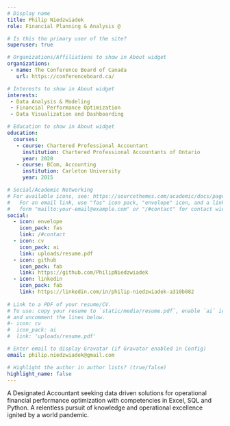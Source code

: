 ```yaml
---
# Display name
title: Philip Niedzwiadek
role: Financial Planning & Analysis @

# Is this the primary user of the site?
superuser: true

# Organizations/Affiliations to show in About widget
organizations:
 - name: The Conference Board of Canada
   url: https://conferenceboard.ca/

# Interests to show in About widget
interests:
 - Data Analysis & Modeling
 - Financial Performance Optimization
 - Data Visualization and Dashboarding

# Education to show in About widget
education:
  courses:
   - course: Chartered Professional Accountant
     institution: Chartered Professional Accountants of Ontario
     year: 2020
   - course: BCom, Accounting
     institution: Carleton University
     year: 2015

# Social/Academic Networking
# For available icons, see: https://sourcethemes.com/academic/docs/page-builder/#icons
#   For an email link, use "fas" icon pack, "envelope" icon, and a link in the
#   form "mailto:your-email@example.com" or "/#contact" for contact widget.
social:
  - icon: envelope
    icon_pack: fas
    link: /#contact
  - icon: cv
    icon_pack: ai
    link: uploads/resume.pdf
  - icon: github
    icon_pack: fab
    link: https://github.com/PhilipNiedzwiadek
  - icon: linkedin
    icon_pack: fab
    link: https://linkedin.com/in/philip-niedzwiadek-a310b082
    
# Link to a PDF of your resume/CV.
# To use: copy your resume to `static/media/resume.pdf`, enable `ai` icons in `params.toml`, 
# and uncomment the lines below.
#- icon: cv
#  icon_pack: ai
#  link: 'uploads/resume.pdf'

# Enter email to display Gravatar (if Gravatar enabled in Config)
email: philip.niedzwiadek@gmail.com

# Highlight the author in author lists? (true/false)
highlight_name: false
---
```


A Designated Accountant seeking data driven solutions for operational financial performance optimization with competencies in Excel, SQL and Python. A relentless pursuit of knowledge and operational excellence ignited by a world pandemic.
